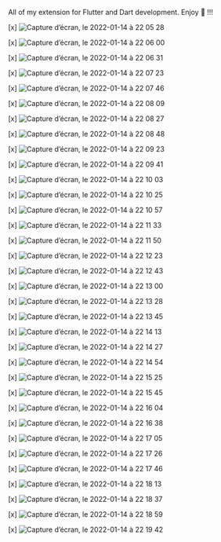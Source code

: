 
All of my extension for Flutter and Dart development. Enjoy :tada: !!!

[x] ![Capture d’écran, le 2022-01-14 à 22 05 28](https://user-images.githubusercontent.com/47259501/149606639-d05737cb-1cdc-4a8e-9bf9-0fcdffbd7195.png)

[x] ![Capture d’écran, le 2022-01-14 à 22 06 00](https://user-images.githubusercontent.com/47259501/149606649-6f1cc0e6-74bd-41be-b96b-f8a1246feafa.png)

[x] ![Capture d’écran, le 2022-01-14 à 22 06 31](https://user-images.githubusercontent.com/47259501/149606666-904004fc-2bfa-44f2-8f24-00f9fb8b7e6a.png)


[x] ![Capture d’écran, le 2022-01-14 à 22 07 23](https://user-images.githubusercontent.com/47259501/149606691-24733a46-b2f4-4d9f-8a18-377a94160813.png)

[x] ![Capture d’écran, le 2022-01-14 à 22 07 46](https://user-images.githubusercontent.com/47259501/149606700-5f66687d-941b-4367-8674-6d22d6e2fac8.png)

[x] ![Capture d’écran, le 2022-01-14 à 22 08 09](https://user-images.githubusercontent.com/47259501/149606713-959ce176-d459-4e24-9d84-65fdbd0b7a52.png)

[x] ![Capture d’écran, le 2022-01-14 à 22 08 27](https://user-images.githubusercontent.com/47259501/149606720-44a05ea1-610e-44a8-8391-4823bafc1485.png)

[x] ![Capture d’écran, le 2022-01-14 à 22 08 48](https://user-images.githubusercontent.com/47259501/149606725-ab6813d8-b6e2-4adf-926a-00e36848765a.png)

[x] ![Capture d’écran, le 2022-01-14 à 22 09 23](https://user-images.githubusercontent.com/47259501/149606741-85665f19-ef82-43d4-a482-9c28eb87fd57.png)

[x] ![Capture d’écran, le 2022-01-14 à 22 09 41](https://user-images.githubusercontent.com/47259501/149606747-630b9ef8-615b-44d5-8375-2d9f0e082507.png)

[x] ![Capture d’écran, le 2022-01-14 à 22 10 03](https://user-images.githubusercontent.com/47259501/149606754-94a98210-4bb6-4fde-a902-165ef9c1f9a3.png)

[x] ![Capture d’écran, le 2022-01-14 à 22 10 25](https://user-images.githubusercontent.com/47259501/149606760-565f58a0-e27f-4101-a70d-d23677bb6d08.png)

[x] ![Capture d’écran, le 2022-01-14 à 22 10 57](https://user-images.githubusercontent.com/47259501/149606779-fe5e3093-b1a6-4331-b7c9-ae8db4a5bfae.png)

[x] ![Capture d’écran, le 2022-01-14 à 22 11 33](https://user-images.githubusercontent.com/47259501/149606793-7664e9a0-d1fa-42a0-b4b7-4db69357f5ba.png)

[x] ![Capture d’écran, le 2022-01-14 à 22 11 50](https://user-images.githubusercontent.com/47259501/149606805-f1d4a206-c5e5-4160-8c1f-b3f40d0b4a75.png)

[x] ![Capture d’écran, le 2022-01-14 à 22 12 23](https://user-images.githubusercontent.com/47259501/149606834-f63278fc-de44-43e5-965a-3ab734beaf7c.png)


[x] ![Capture d’écran, le 2022-01-14 à 22 12 43](https://user-images.githubusercontent.com/47259501/149606840-7cc20ebb-263c-4ec0-b253-8f476f58d19a.png)

[x] ![Capture d’écran, le 2022-01-14 à 22 13 00](https://user-images.githubusercontent.com/47259501/149606845-e61e1e24-bf04-4dfd-bb69-a87baf8c678b.png)

[x] ![Capture d’écran, le 2022-01-14 à 22 13 28](https://user-images.githubusercontent.com/47259501/149606862-02cfd90a-2a23-4ffa-84ff-db3d6da12300.png)

[x] ![Capture d’écran, le 2022-01-14 à 22 13 45](https://user-images.githubusercontent.com/47259501/149606871-0ad82e32-dd09-4eb3-8dee-34fe00a13a77.png)


[x] ![Capture d’écran, le 2022-01-14 à 22 14 13](https://user-images.githubusercontent.com/47259501/149606886-ec7b03de-bcb2-4baf-9028-022303fb2d84.png)

[x] ![Capture d’écran, le 2022-01-14 à 22 14 27](https://user-images.githubusercontent.com/47259501/149606890-5db4b809-d62f-4676-9f5e-a092cde3738f.png)


[x] ![Capture d’écran, le 2022-01-14 à 22 14 54](https://user-images.githubusercontent.com/47259501/149606907-df2ed50f-085f-47ad-8fb6-63c22957c1b0.png)

[x] ![Capture d’écran, le 2022-01-14 à 22 15 25](https://user-images.githubusercontent.com/47259501/149606919-3a9e1ecf-0366-447f-a793-9e12bb444f8a.png)

[x] ![Capture d’écran, le 2022-01-14 à 22 15 45](https://user-images.githubusercontent.com/47259501/149606926-12350b99-5813-4466-8635-75c884e28b98.png)

[x] ![Capture d’écran, le 2022-01-14 à 22 16 04](https://user-images.githubusercontent.com/47259501/149606942-c6c9dea9-f612-4fc7-bc3f-6c54b4809434.png)


[x] ![Capture d’écran, le 2022-01-14 à 22 16 38](https://user-images.githubusercontent.com/47259501/149606956-fd9e1d7f-e487-423e-9706-4f5a839d8aa9.png)

[x] ![Capture d’écran, le 2022-01-14 à 22 17 05](https://user-images.githubusercontent.com/47259501/149606970-cd404e1e-91d7-47c3-94e8-d8880670e8d2.png)


[x] ![Capture d’écran, le 2022-01-14 à 22 17 26](https://user-images.githubusercontent.com/47259501/149606977-84c11422-21bb-450b-b89f-0113bdb37f7f.png)

[x] ![Capture d’écran, le 2022-01-14 à 22 17 46](https://user-images.githubusercontent.com/47259501/149606986-f7cf383c-c767-4eef-beca-3aed708434c8.png)

[x] ![Capture d’écran, le 2022-01-14 à 22 18 13](https://user-images.githubusercontent.com/47259501/149606998-e19e3f2f-3400-4d1e-8327-bcef9a44ff71.png)

[x] ![Capture d’écran, le 2022-01-14 à 22 18 37](https://user-images.githubusercontent.com/47259501/149607003-9f60e005-ca26-4588-b5ed-a0290fccf3d0.png)


[x] ![Capture d’écran, le 2022-01-14 à 22 18 59](https://user-images.githubusercontent.com/47259501/149607009-e116a756-b52c-4fdf-9200-7d7f44185642.png)

[x] ![Capture d’écran, le 2022-01-14 à 22 19 42](https://user-images.githubusercontent.com/47259501/149607032-a22bacbf-76a4-41b2-b5ba-cf5cd332881b.png)


